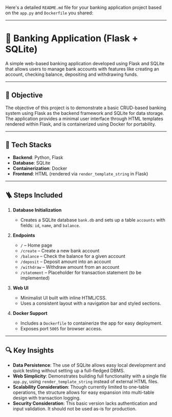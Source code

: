 Here's a detailed `README.md` file for your banking application project based on the `app.py` and `Dockerfile` you shared:

---

# 🏦 Banking Application (Flask + SQLite)

A simple web-based banking application developed using Flask and SQLite that allows users to manage bank accounts with features like creating an account, checking balance, depositing and withdrawing funds.

---

## 🧭 Objective

The objective of this project is to demonstrate a basic CRUD-based banking system using Flask as the backend framework and SQLite for data storage. The application provides a minimal user interface through HTML templates rendered within Flask, and is containerized using Docker for portability.

---

## 🧰 Tech Stacks

* **Backend**: Python, Flask
* **Database**: SQLite
* **Containerization**: Docker
* **Frontend**: HTML (rendered via `render_template_string` in Flask)

---

## 🪜 Steps Included

1. **Database Initialization**

   * Creates a SQLite database `bank.db` and sets up a table `accounts` with fields: `id`, `name`, and `balance`.

2. **Endpoints**

   * `/` – Home page
   * `/create` – Create a new bank account
   * `/balance` – Check the balance for a given account
   * `/deposit` – Deposit amount into an account
   * `/withdraw` – Withdraw amount from an account
   * `/statement` – Placeholder for transaction statement (to be implemented)

3. **Web UI**

   * Minimalist UI built with inline HTML/CSS.
   * Uses a consistent layout with a navigation bar and styled sections.

4. **Docker Support**

   * Includes a `Dockerfile` to containerize the app for easy deployment.
   * Exposes port `5005` for browser access.

---

## 🔍 Key Insights

* **Data Persistence**: The use of SQLite allows easy local development and quick testing without setting up a full-fledged DBMS.
* **Web Simplicity**: Demonstrates building full functionality with a single file `app.py`, using `render_template_string` instead of external HTML files.
* **Scalability Consideration**: Though currently limited to one-table operations, the structure allows for easy expansion into multi-table design with transaction logging.
* **Security Consideration**: This basic version lacks authentication and input validation. It should not be used as-is for production.

